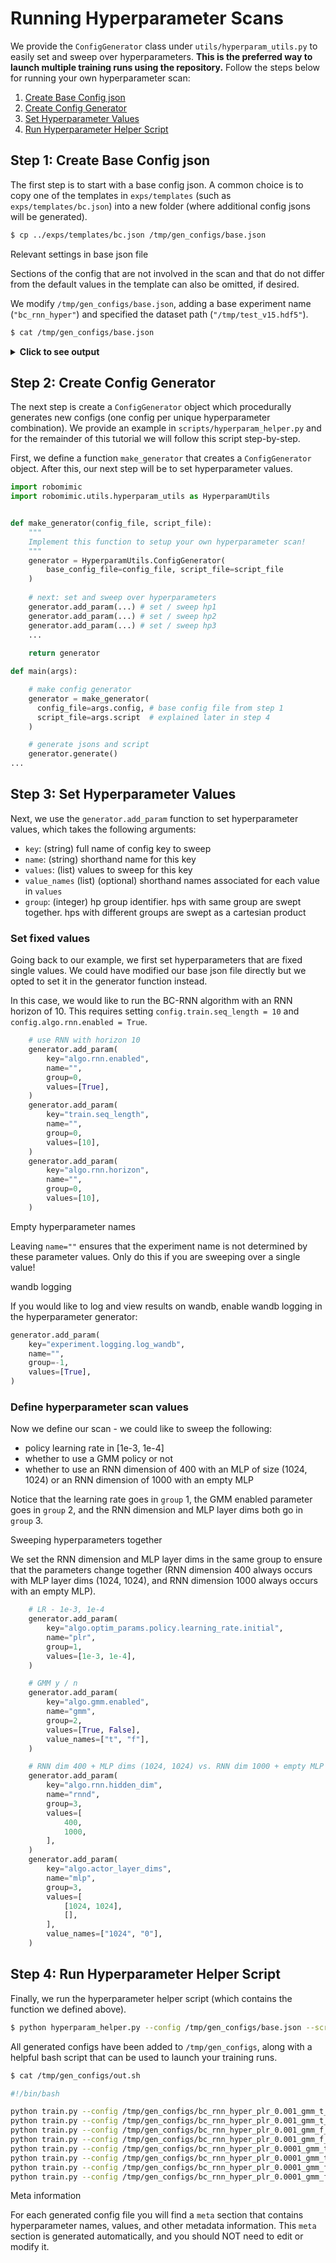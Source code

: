 # Running Hyperparameter Scans

We provide the `ConfigGenerator` class under `utils/hyperparam_utils.py` to easily set and sweep over hyperparameters.
**This is the preferred way to launch multiple training runs using the repository.** 
Follow the steps below for running your own hyperparameter scan:
1. [Create Base Config json](#step-1-create-base-config-json)
2. [Create Config Generator](#step-2-create-config-generator)
3. [Set Hyperparameter Values](#step-3-set-hyperparameter-values)
4. [Run Hyperparameter Helper Script](#step-4-run-hyperparameter-helper-script)

## Step 1: Create Base Config json
The first step is to start with a base config json. A common choice is to copy one of the templates in `exps/templates` (such as `exps/templates/bc.json`) into a new folder (where additional config jsons will be generated).

```sh
$ cp ../exps/templates/bc.json /tmp/gen_configs/base.json
```

<div class="admonition tip">
<p class="admonition-title">Relevant settings in base json file</p>

Sections of the config that are not involved in the scan and that do not differ from the default values in the template can also be omitted, if desired.

</div>

We modify `/tmp/gen_configs/base.json`, adding a base experiment name (`"bc_rnn_hyper"`) and specified the dataset path (`"/tmp/test_v15.hdf5"`).

```sh
$ cat /tmp/gen_configs/base.json
```

<details>
  <summary><b>Click to see output</b></summary>
<p>

```json
{
    "algo_name": "bc",
    "experiment": {
        "name": "bc_rnn_hyper",
        "validate": true,
        "save": {
            "enabled": true,
            "every_n_seconds": null,
            "every_n_epochs": 50,
            "epochs": [],
            "on_best_validation": false,
            "on_best_rollout_return": false,
            "on_best_rollout_success_rate": true
        },
        "epoch_every_n_steps": 100,
        "validation_epoch_every_n_steps": 10,
        "rollout": {
            "enabled": true,
            "n": 50,
            "horizon": 400,
            "rate": 50,
            "warmstart": 0,
            "terminate_on_success": true
        }
    },
    "train": {
        "data": "/tmp/test_v15.hdf5",
        "output_dir": "../bc_trained_models",
        "num_data_workers": 0,
        "hdf5_cache_mode": "all",
        "hdf5_use_swmr": true,
        "hdf5_normalize_obs": false,
        "hdf5_filter_key": null,
        "seq_length": 1,
        "goal_mode": null,
        "cuda": true,
        "batch_size": 100,
        "num_epochs": 2000,
        "seed": 1
    },
    "algo": {
        "optim_params": {
            "policy": {
                "learning_rate": {
                    "initial": 0.0001,
                    "decay_factor": 0.1,
                    "epoch_schedule": []
                },
                "regularization": {
                    "L2": 0.0
                }
            }
        },
        "actor_layer_dims": [
            1024,
            1024
        ],
        "gmm": {
            "enabled": false,
            "num_modes": 5,
            "min_std": 0.0001,
            "std_activation": "softplus",
            "low_noise_eval": true
        },
        "rnn": {
            "enabled": false,
            "horizon": 10,
            "hidden_dim": 400,
            "rnn_type": "LSTM",
            "num_layers": 2
        }
    }
}
```

</p>
</details>

## Step 2: Create Config Generator

The next step is create a `ConfigGenerator` object which procedurally generates new configs (one config per unique hyperparameter combination).
We provide an example in `scripts/hyperparam_helper.py` and for the remainder of this tutorial we will follow this script step-by-step.

First, we define a function `make_generator` that creates a `ConfigGenerator` object.
After this, our next step will be to set hyperparameter values.

```python
import robomimic
import robomimic.utils.hyperparam_utils as HyperparamUtils


def make_generator(config_file, script_file):
    """
    Implement this function to setup your own hyperparameter scan!
    """
    generator = HyperparamUtils.ConfigGenerator(
        base_config_file=config_file, script_file=script_file
    )
    
    # next: set and sweep over hyperparameters
    generator.add_param(...) # set / sweep hp1
    generator.add_param(...) # set / sweep hp2
    generator.add_param(...) # set / sweep hp3
    ...
    
    return generator

def main(args):

    # make config generator
    generator = make_generator(
      config_file=args.config, # base config file from step 1
      script_file=args.script  # explained later in step 4
    )

    # generate jsons and script
    generator.generate()
...
```

## Step 3: Set Hyperparameter Values

Next, we use the `generator.add_param` function to set hyperparameter values, which takes the following arguments:
- `key`: (string) full name of config key to sweep
- `name`: (string) shorthand name for this key
- `values`: (list) values to sweep for this key
- `value_names` (list) (optional) shorthand names associated for each value in `values`
- `group`: (integer) hp group identifier. hps with same group are swept together. hps with different groups are swept as a cartesian product 

### Set fixed values
Going back to our example, we first set hyperparameters that are fixed single values.
We could have modified our base json file directly but we opted to set it in the generator function instead.

In this case, we would like to run the BC-RNN algorithm with an RNN horizon of 10. This requires setting `config.train.seq_length = 10` and `config.algo.rnn.enabled = True`.

```python
    # use RNN with horizon 10
    generator.add_param(
        key="algo.rnn.enabled",
        name="", 
        group=0, 
        values=[True],
    )
    generator.add_param(
        key="train.seq_length", 
        name="", 
        group=0, 
        values=[10], 
    )
    generator.add_param(
        key="algo.rnn.horizon",
        name="", 
        group=0, 
        values=[10], 
    )
```

<div class="admonition tip">
<p class="admonition-title">Empty hyperparameter names</p>

Leaving `name=""` ensures that the experiment name is not determined by these parameter values.
Only do this if you are sweeping over a single value!

</div>

<div class="admonition tip">
<p class="admonition-title">wandb logging</p>

If you would like to log and view results on wandb, enable wandb logging in the hyperparameter generator:
```python
generator.add_param(
    key="experiment.logging.log_wandb",
    name="", 
    group=-1, 
    values=[True],
)
```

</div>

### Define hyperparameter scan values
Now we define our scan - we could like to sweep the following:
- policy learning rate in [1e-3, 1e-4]
- whether to use a GMM policy or not
- whether to use an RNN dimension of 400 with an MLP of size (1024, 1024) or an RNN dimension of 1000 with an empty MLP

Notice that the learning rate goes in `group` 1, the GMM enabled parameter goes in `group` 2, and the RNN dimension and MLP layer dims both go in `group` 3. 

<div class="admonition tip">
<p class="admonition-title">Sweeping hyperparameters together</p>

We set the RNN dimension and MLP layer dims in the same group to ensure that the parameters change together (RNN dimension 400 always occurs with MLP layer dims (1024, 1024), and RNN dimension 1000 always occurs with an empty MLP).

</div>

```python
    # LR - 1e-3, 1e-4
    generator.add_param(
        key="algo.optim_params.policy.learning_rate.initial", 
        name="plr", 
        group=1, 
        values=[1e-3, 1e-4], 
    )

    # GMM y / n
    generator.add_param(
        key="algo.gmm.enabled", 
        name="gmm", 
        group=2, 
        values=[True, False], 
        value_names=["t", "f"],
    )

    # RNN dim 400 + MLP dims (1024, 1024) vs. RNN dim 1000 + empty MLP dims ()
    generator.add_param(
        key="algo.rnn.hidden_dim", 
        name="rnnd", 
        group=3, 
        values=[
            400, 
            1000,
        ], 
    )
    generator.add_param(
        key="algo.actor_layer_dims", 
        name="mlp", 
        group=3, 
        values=[
            [1024, 1024], 
            [],
        ], 
        value_names=["1024", "0"],
    )
```

## Step 4: Run Hyperparameter Helper Script
Finally, we run the hyperparameter helper script (which contains the function we defined above).

```sh
$ python hyperparam_helper.py --config /tmp/gen_configs/base.json --script /tmp/gen_configs/out.sh
```

All generated configs have been added to `/tmp/gen_configs`, along with a helpful bash script that can be used to launch your training runs.

```sh
$ cat /tmp/gen_configs/out.sh

#!/bin/bash

python train.py --config /tmp/gen_configs/bc_rnn_hyper_plr_0.001_gmm_t_rnnd_400_mlp_1024.json
python train.py --config /tmp/gen_configs/bc_rnn_hyper_plr_0.001_gmm_t_rnnd_1000_mlp_0.json
python train.py --config /tmp/gen_configs/bc_rnn_hyper_plr_0.001_gmm_f_rnnd_400_mlp_1024.json
python train.py --config /tmp/gen_configs/bc_rnn_hyper_plr_0.001_gmm_f_rnnd_1000_mlp_0.json
python train.py --config /tmp/gen_configs/bc_rnn_hyper_plr_0.0001_gmm_t_rnnd_400_mlp_1024.json
python train.py --config /tmp/gen_configs/bc_rnn_hyper_plr_0.0001_gmm_t_rnnd_1000_mlp_0.json
python train.py --config /tmp/gen_configs/bc_rnn_hyper_plr_0.0001_gmm_f_rnnd_400_mlp_1024.json
python train.py --config /tmp/gen_configs/bc_rnn_hyper_plr_0.0001_gmm_f_rnnd_1000_mlp_0.json
```

<div class="admonition tip">
<p class="admonition-title">Meta information</p>

For each generated config file you will find a `meta` section that contains hyperparameter names, values, and other metadata information. This `meta` section is generated automatically, and you should NOT need to edit or modify it.

</div>
